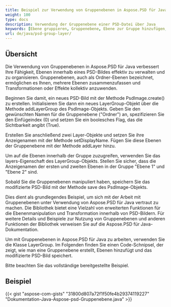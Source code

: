 ```yaml
---
title: Beispiel zur Verwendung von Gruppenebenen in Aspose.PSD für Java
weight: 100
type: docs
description: Verwendung der Gruppenebene einer PSD-Datei über Java
keywords: [Ebene gruppieren, Gruppenebene, Ebene zur Gruppe hinzufügen, psd api, java, Codebeispiel]
url: de/java/psd-group-layer/
---
```


## **Übersicht**

Die Verwendung von Gruppenebenen in Aspose.PSD für Java verbessert Ihre Fähigkeit, Ebenen innerhalb eines PSD-Bildes effektiv zu verwalten und zu organisieren. Gruppenebenen, auch als Ordner-Ebenen bezeichnet, ermöglichen es Ihnen, mehrere Ebenen zusammenzufassen und Transformationen oder Effekte kollektiv anzuwenden.

Beginnen Sie damit, ein neues PSD-Bild mit der Methode PsdImage.create() zu erstellen. Initialisieren Sie dann ein neues LayerGroup-Objekt über die Methode addLayerGroup des PsdImage-Objekts. Geben Sie den gewünschten Namen für die Gruppenebene ("Ordner") an, spezifizieren Sie den Einfügeindex (0) und setzen Sie ein boolesches Flag, das die Sichtbarkeit angibt (True).

Erstellen Sie anschließend zwei Layer-Objekte und setzen Sie ihre Anzeigenamen mit der Methode setDisplayName. Fügen Sie diese Ebenen der Gruppenebene mit der Methode addLayer hinzu.

Um auf die Ebenen innerhalb der Gruppe zuzugreifen, verwenden Sie das layers-Eigenschaft des LayerGroup-Objekts. Stellen Sie sicher, dass die Anzeigenamen der ersten und zweiten Ebenen in der Gruppe "Ebene 1" und "Ebene 2" sind.

Sobald Sie die Gruppenebenen manipuliert haben, speichern Sie das modifizierte PSD-Bild mit der Methode save des PsdImage-Objekts.

Dies dient als grundlegendes Beispiel, um sich mit der Arbeit mit Gruppenebenen unter Verwendung von Aspose.PSD für Java vertraut zu machen. Die Bibliothek bietet eine Vielzahl von erweiterten Funktionen für die Ebenenmanipulation und Transformation innerhalb von PSD-Bildern. Für weitere Details und Beispiele zur Nutzung von Gruppenebenen und anderen Funktionen der Bibliothek verweisen Sie auf die Aspose.PSD für Java-Dokumentation.

Um mit Gruppenebenen in Aspose.PSD für Java zu arbeiten, verwenden Sie die Klasse LayerGroup. Im Folgenden finden Sie einen Code-Schnipsel, der zeigt, wie man eine Gruppenebene erstellt, Ebenen hinzufügt und das modifizierte PSD-Bild speichert.

Bitte beachten Sie das vollständige bereitgestellte Beispiel.

## **Beispiel**
{{< gist "aspose-com-gists" "31800d807a72f1f50fe4b29374119227" "Dokumentation-Java-Aspose-psd-Gruppenebene.java" >}}
